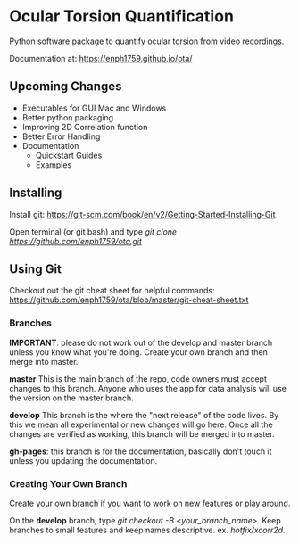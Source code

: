 # Ocular Torsion Quantification
Python software package to quantify ocular torsion from video recordings.

Documentation at: https://enph1759.github.io/ota/

## Upcoming Changes
* Executables for GUI Mac and Windows
* Better python packaging
* Improving 2D Correlation function
* Better Error Handling
* Documentation
	* Quickstart Guides
	* Examples

## Installing

Install git: https://git-scm.com/book/en/v2/Getting-Started-Installing-Git

Open terminal (or git bash) and type *git clone https://github.com/enph1759/ota.git*

## Using Git

Checkout out the git cheat sheet for helpful commands: https://github.com/enph1759/ota/blob/master/git-cheat-sheet.txt


### Branches

__IMPORTANT__: please do not work out of the develop and master branch unless you know what you're doing. Create your own branch and then merge into master.

__master__ This is the main branch of the repo, code owners must accept changes to this branch. Anyone who uses the app for data analysis will use the version on the master branch.

__develop__ This branch is the where the "next release" of the code lives. By this we mean all experimental or new changes will go here. Once all the changes are verified as working, this branch will be merged into master.

__gh-pages__: this branch is for the documentation, basically don't touch it unless you updating the documentation.

### Creating Your Own Branch

Create your own branch if you want to work on new features or play around.

On the __develop__ branch, type *git checkout -B <your_branch_name>*. Keep branches to small features and keep names descriptive. ex. *hotfix/xcorr2d*.
